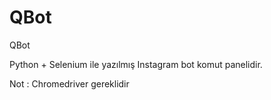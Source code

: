 # QBot
QBot  

Python + Selenium ile yazılmış Instagram bot komut panelidir.

Not : Chromedriver gereklidir

